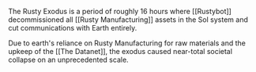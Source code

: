 The Rusty Exodus is a period of roughly 16 hours where [[Rustybot]] decommissioned all [[Rusty Manufacturing]] assets in the Sol system and cut communications with Earth entirely.

Due to earth's reliance on Rusty Manufacturing for raw materials and the upkeep of the [[The Datanet]], the exodus caused near-total societal collapse on an unprecedented scale.